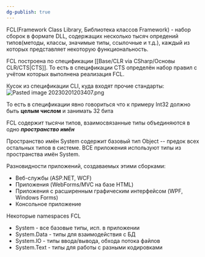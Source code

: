 ```yaml
---
dg-publish: true
---
```


FCL(Framework Class Library, Библиотека классов Framework) - набор сборок в формате DLL, содержащих несколько тысяч опредений типов(методы, классы, значимые типы, ссылочные и т.д.), каждый из которых представляет некоторую функциональность. 

FCL построена по спецификации [[Base/CLR via CSharp/Основы CLR/CTS\|CTS]].  То есть в спецификации CTS определён набор правил с учётом которых выполнена реализация FCL.

Кусок из спецификации CLI, куда входят прочие стандарты:
![Pasted image 20230201203407.png](/img/user/Files/Image/Pasted%20image%2020230201203407.png)

То есть в спецификации явно говориться что к примеру Int32 должно быть **целым числом** и занимать 32 бита

FCL содержит тысячи типов, взаимосвязанные типы объединяются в одно _**пространство имён**_

Пространство имён System содержит базовый тип Object -- предок всех остальных типов в системе. ВСЕ приложения используют типы из пространства имён System.

Разновидности приложений, создаваемых этими сборками:

-   Веб-службы (ASP.NET, WCF)
-   Приложения (WebForms/MVC на базе HTML)
-   Приложения с расширенным графическим интерфейсом (WPF, Windows Forms)
-   Консольное приложение

Некоторые namespaces FCL

-   System - все базовые типы, исп. в приложении
-   System.Data - типы для взаимодействия с БД
-   System.IO - типы ввода/вывода, обхода потока файлов
-   System.Text - типы для работы с разными кодировками